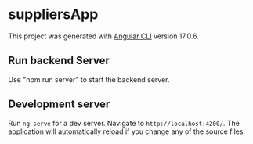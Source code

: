 # suppliersApp

This project was generated with [Angular CLI](https://github.com/angular/angular-cli) version 17.0.6.

## Run backend Server

Use "npm run server" to start the backend server.

## Development server

Run `ng serve` for a dev server. Navigate to `http://localhost:4200/`. The application will automatically reload if you change any of the source files.
